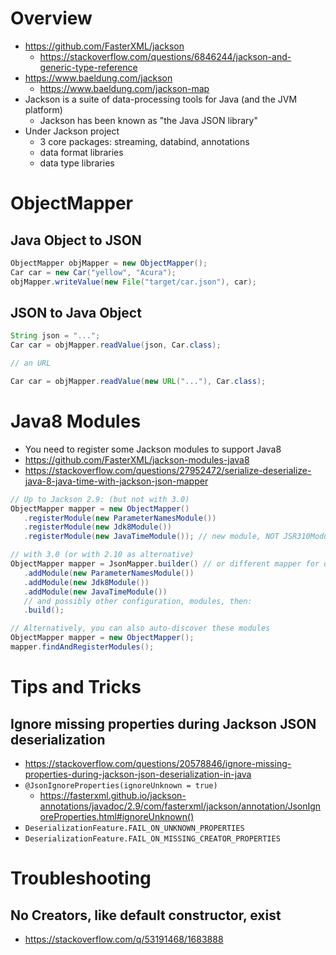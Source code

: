 # Overview

- https://github.com/FasterXML/jackson
    + https://stackoverflow.com/questions/6846244/jackson-and-generic-type-reference
- https://www.baeldung.com/jackson
    + https://www.baeldung.com/jackson-map
- Jackson is a suite of data-processing tools for Java (and the JVM
  platform)
    + Jackson has been known as "the Java JSON library"
- Under Jackson project
    + 3 core packages: streaming, databind, annotations
    + data format libraries
    + data type libraries

# ObjectMapper

## Java Object to JSON

```java
ObjectMapper objMapper = new ObjectMapper();
Car car = new Car("yellow", "Acura");
objMapper.writeValue(new File("target/car.json"), car);
```

## JSON to Java Object

```java
String json = "...";
Car car = objMapper.readValue(json, Car.class);

// an URL

Car car = objMapper.readValue(new URL("..."), Car.class);
```

# Java8 Modules

- You need to register some Jackson modules to support Java8
- https://github.com/FasterXML/jackson-modules-java8
- https://stackoverflow.com/questions/27952472/serialize-deserialize-java-8-java-time-with-jackson-json-mapper

```java
// Up to Jackson 2.9: (but not with 3.0)
ObjectMapper mapper = new ObjectMapper()
   .registerModule(new ParameterNamesModule())
   .registerModule(new Jdk8Module())
   .registerModule(new JavaTimeModule()); // new module, NOT JSR310Module

// with 3.0 (or with 2.10 as alternative)
ObjectMapper mapper = JsonMapper.builder() // or different mapper for other format
   .addModule(new ParameterNamesModule())
   .addModule(new Jdk8Module())
   .addModule(new JavaTimeModule())
   // and possibly other configuration, modules, then:
   .build();

// Alternatively, you can also auto-discover these modules
ObjectMapper mapper = new ObjectMapper();
mapper.findAndRegisterModules();
```

# Tips and Tricks

## Ignore missing properties during Jackson JSON deserialization

- https://stackoverflow.com/questions/20578846/ignore-missing-properties-during-jackson-json-deserialization-in-java
- `@JsonIgnoreProperties(ignoreUnknown = true)`
    + https://fasterxml.github.io/jackson-annotations/javadoc/2.9/com/fasterxml/jackson/annotation/JsonIgnoreProperties.html#ignoreUnknown()
- `DeserializationFeature.FAIL_ON_UNKNOWN_PROPERTIES`
- `DeserializationFeature.FAIL_ON_MISSING_CREATOR_PROPERTIES`

# Troubleshooting

## No Creators, like default constructor, exist

- https://stackoverflow.com/q/53191468/1683888
